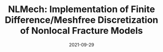 ---
title: "NLMech: Implementation of Finite Difference/Meshfree Discretization of Nonlocal Fracture Models"

authors:
- admin
- "Patrick Diehl"
author_notes:
- "Corresponding author"
- "Corresponding author"
date: "2021-09-29"
doi: "10.21105/joss.03020"

# Schedule page publish date (NOT publication's date).
publishDate: "2025-01-01"

# Publication type.
publication_types: ["article-journal"]

# Publication name and optional abbreviated publication name.
publication: "*Journal of Open Source Software*"
publication_short: "JOSS"

abstract: ""

# Summary. An optional shortened abstract.
summary: ''

tags:
- Mechanics
- Peridynamics
- Fracture Mechanics
- Software
featured: true

# links:
url_pdf: ''
url_code: ''
url_source: 'https://doi.org/10.21105/joss.03020'
---